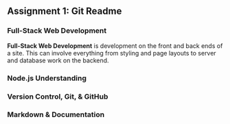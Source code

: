 ## Assignment 1: Git Readme

### Full-Stack Web Development

**Full-Stack Web Development** is development on the front and back ends of a site. This can involve everything from styling and page layouts to server and database work on the backend.

### Node.js Understanding



### Version Control, Git, & GitHub



### Markdown & Documentation


